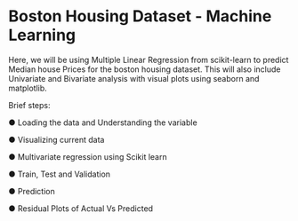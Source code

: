 # Boston Housing Dataset - Machine Learning
Here, we will be using Multiple Linear Regression from scikit-learn to predict Median house Prices for the boston housing dataset.
This will also include Univariate and Bivariate analysis with visual plots using seaborn and matplotlib.

Brief steps:


● Loading the data and Understanding the variable

● Visualizing current data

● Multivariate regression using Scikit learn

● Train, Test and Validation

● Prediction

● Residual Plots of Actual Vs Predicted


